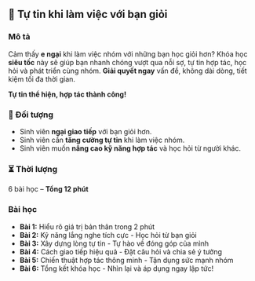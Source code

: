 ## 📌 Tự tin khi làm việc với bạn giỏi  

### Mô tả  
Cảm thấy **e ngại** khi làm việc nhóm với những bạn học giỏi hơn? Khóa học **siêu tốc** này sẽ giúp bạn nhanh chóng vượt qua nỗi sợ, tự tin hợp tác, học hỏi và phát triển cùng nhóm. **Giải quyết ngay** vấn đề, không dài dòng, tiết kiệm tối đa thời gian.  

**Tự tin thể hiện, hợp tác thành công!**  

### 🎯 Đối tượng  
- Sinh viên **ngại giao tiếp** với bạn giỏi hơn.  
- Sinh viên cần **tăng cường tự tin** khi làm việc nhóm.  
- Sinh viên muốn **nâng cao kỹ năng hợp tác** và học hỏi từ người khác.  

### ⏳ Thời lượng  
6 bài học – **Tổng 12 phút**  

### Bài học  
- **Bài 1:** Hiểu rõ giá trị bản thân trong 2 phút  
- **Bài 2:** Kỹ năng lắng nghe tích cực - Học hỏi từ bạn giỏi  
- **Bài 3:** Xây dựng lòng tự tin - Tự hào về đóng góp của mình  
- **Bài 4:** Cách giao tiếp hiệu quả - Đặt câu hỏi và chia sẻ ý tưởng  
- **Bài 5:** Chiến thuật hợp tác thông minh - Tận dụng sức mạnh nhóm  
- **Bài 6:** Tổng kết khóa học - Nhìn lại và áp dụng ngay lập tức!